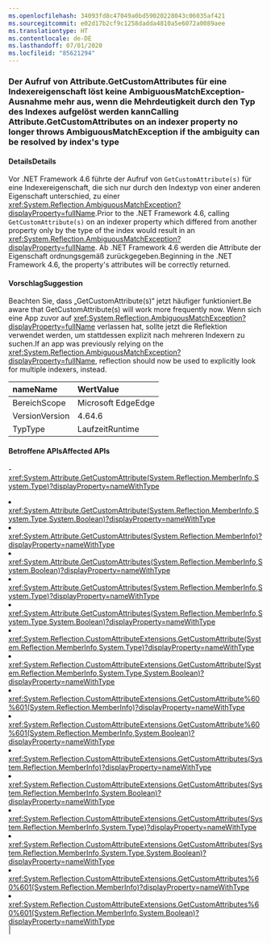 ```yaml
---
ms.openlocfilehash: 34093fd8c47049a0bd59020228043c06035af421
ms.sourcegitcommit: e02d17b2cf9c1258dadda4810a5e6072a0089aee
ms.translationtype: HT
ms.contentlocale: de-DE
ms.lasthandoff: 07/01/2020
ms.locfileid: "85621294"
---
```

### <a name="calling-attributegetcustomattributes-on-an-indexer-property-no-longer-throws-ambiguousmatchexception-if-the-ambiguity-can-be-resolved-by-indexs-type"></a><span data-ttu-id="ac2b7-101">Der Aufruf von Attribute.GetCustomAttributes für eine Indexereigenschaft löst keine AmbiguousMatchException-Ausnahme mehr aus, wenn die Mehrdeutigkeit durch den Typ des Indexes aufgelöst werden kann</span><span class="sxs-lookup"><span data-stu-id="ac2b7-101">Calling Attribute.GetCustomAttributes on an indexer property no longer throws AmbiguousMatchException if the ambiguity can be resolved by index's type</span></span>

#### <a name="details"></a><span data-ttu-id="ac2b7-102">Details</span><span class="sxs-lookup"><span data-stu-id="ac2b7-102">Details</span></span>

<span data-ttu-id="ac2b7-103">Vor .NET Framework 4.6 führte der Aufruf von <code>GetCustomAttribute(s)</code> für eine Indexereigenschaft, die sich nur durch den Indextyp von einer anderen Eigenschaft unterschied, zu einer <xref:System.Reflection.AmbiguousMatchException?displayProperty=fullName>.</span><span class="sxs-lookup"><span data-stu-id="ac2b7-103">Prior to the .NET Framework 4.6, calling <code>GetCustomAttribute(s)</code> on an indexer property which differed from another property only by the type of the index would result in an <xref:System.Reflection.AmbiguousMatchException?displayProperty=fullName>.</span></span> <span data-ttu-id="ac2b7-104">Ab .NET Framework 4.6 werden die Attribute der Eigenschaft ordnungsgemäß zurückgegeben.</span><span class="sxs-lookup"><span data-stu-id="ac2b7-104">Beginning in the .NET Framework 4.6, the property's attributes will be correctly returned.</span></span>

#### <a name="suggestion"></a><span data-ttu-id="ac2b7-105">Vorschlag</span><span class="sxs-lookup"><span data-stu-id="ac2b7-105">Suggestion</span></span>

<span data-ttu-id="ac2b7-106">Beachten Sie, dass „GetCustomAttribute(s)“ jetzt häufiger funktioniert.</span><span class="sxs-lookup"><span data-stu-id="ac2b7-106">Be aware that GetCustomAttribute(s) will work more frequently now.</span></span> <span data-ttu-id="ac2b7-107">Wenn sich eine App zuvor auf <xref:System.Reflection.AmbiguousMatchException?displayProperty=fullName> verlassen hat, sollte jetzt die Reflektion verwendet werden, um stattdessen explizit nach mehreren Indexern zu suchen.</span><span class="sxs-lookup"><span data-stu-id="ac2b7-107">If an app was previously relying on the <xref:System.Reflection.AmbiguousMatchException?displayProperty=fullName>, reflection should now be used to explicitly look for multiple indexers, instead.</span></span>

| <span data-ttu-id="ac2b7-108">name</span><span class="sxs-lookup"><span data-stu-id="ac2b7-108">Name</span></span>    | <span data-ttu-id="ac2b7-109">Wert</span><span class="sxs-lookup"><span data-stu-id="ac2b7-109">Value</span></span>       |
|:--------|:------------|
| <span data-ttu-id="ac2b7-110">Bereich</span><span class="sxs-lookup"><span data-stu-id="ac2b7-110">Scope</span></span>   |<span data-ttu-id="ac2b7-111">Microsoft Edge</span><span class="sxs-lookup"><span data-stu-id="ac2b7-111">Edge</span></span>|
|<span data-ttu-id="ac2b7-112">Version</span><span class="sxs-lookup"><span data-stu-id="ac2b7-112">Version</span></span>|<span data-ttu-id="ac2b7-113">4.6</span><span class="sxs-lookup"><span data-stu-id="ac2b7-113">4.6</span></span>|
|<span data-ttu-id="ac2b7-114">Typ</span><span class="sxs-lookup"><span data-stu-id="ac2b7-114">Type</span></span>|<span data-ttu-id="ac2b7-115">Laufzeit</span><span class="sxs-lookup"><span data-stu-id="ac2b7-115">Runtime</span></span>

#### <a name="affected-apis"></a><span data-ttu-id="ac2b7-116">Betroffene APIs</span><span class="sxs-lookup"><span data-stu-id="ac2b7-116">Affected APIs</span></span>

-<xref:System.Attribute.GetCustomAttribute(System.Reflection.MemberInfo,System.Type)?displayProperty=nameWithType></li><li><xref:System.Attribute.GetCustomAttribute(System.Reflection.MemberInfo,System.Type,System.Boolean)?displayProperty=nameWithType></li><li><xref:System.Attribute.GetCustomAttributes(System.Reflection.MemberInfo)?displayProperty=nameWithType></li><li><xref:System.Attribute.GetCustomAttributes(System.Reflection.MemberInfo,System.Boolean)?displayProperty=nameWithType></li><li><xref:System.Attribute.GetCustomAttributes(System.Reflection.MemberInfo,System.Type)?displayProperty=nameWithType></li><li><xref:System.Attribute.GetCustomAttributes(System.Reflection.MemberInfo,System.Type,System.Boolean)?displayProperty=nameWithType></li><li><xref:System.Reflection.CustomAttributeExtensions.GetCustomAttribute(System.Reflection.MemberInfo,System.Type)?displayProperty=nameWithType></li><li><xref:System.Reflection.CustomAttributeExtensions.GetCustomAttribute(System.Reflection.MemberInfo,System.Type,System.Boolean)?displayProperty=nameWithType></li><li><xref:System.Reflection.CustomAttributeExtensions.GetCustomAttribute%60%601(System.Reflection.MemberInfo)?displayProperty=nameWithType></li><li><xref:System.Reflection.CustomAttributeExtensions.GetCustomAttribute%60%601(System.Reflection.MemberInfo,System.Boolean)?displayProperty=nameWithType></li><li><xref:System.Reflection.CustomAttributeExtensions.GetCustomAttributes(System.Reflection.MemberInfo)?displayProperty=nameWithType></li><li><xref:System.Reflection.CustomAttributeExtensions.GetCustomAttributes(System.Reflection.MemberInfo,System.Boolean)?displayProperty=nameWithType></li><li><xref:System.Reflection.CustomAttributeExtensions.GetCustomAttributes(System.Reflection.MemberInfo,System.Type)?displayProperty=nameWithType></li><li><xref:System.Reflection.CustomAttributeExtensions.GetCustomAttributes(System.Reflection.MemberInfo,System.Type,System.Boolean)?displayProperty=nameWithType></li><li><xref:System.Reflection.CustomAttributeExtensions.GetCustomAttributes%60%601(System.Reflection.MemberInfo)?displayProperty=nameWithType></li><li><xref:System.Reflection.CustomAttributeExtensions.GetCustomAttributes%60%601(System.Reflection.MemberInfo,System.Boolean)?displayProperty=nameWithType></li></ul>|
